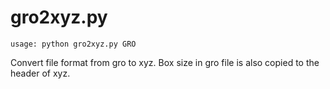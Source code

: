 # gro2xyz.py
```
usage: python gro2xyz.py GRO
```
Convert file format from gro to xyz.
Box size in gro file is also copied to the header of xyz.
